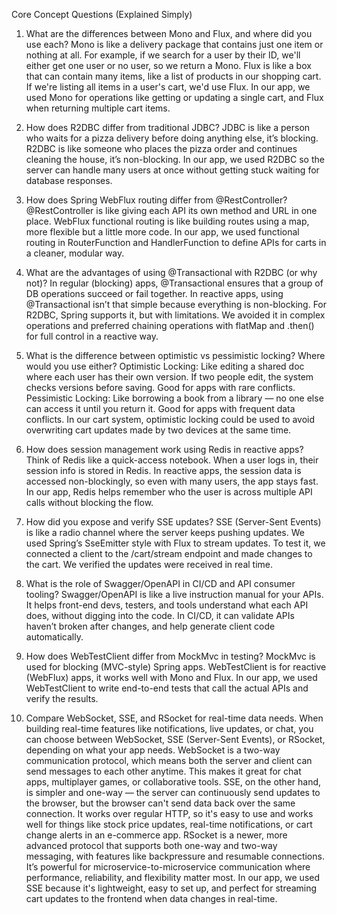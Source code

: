Core Concept Questions (Explained Simply)
1. What are the differences between Mono and Flux, and where did you use each?
Mono is like a delivery package that contains just one item or nothing at all. For example, if we search for a user by their ID, we'll either get one user or no user, so we return a Mono<User>.
Flux is like a box that can contain many items, like a list of products in our shopping cart. If we're listing all items in a user's cart, we'd use Flux<CartItem>.
In our app, we used Mono for operations like getting or updating a single cart, and Flux when returning multiple cart items.

2. How does R2DBC differ from traditional JDBC?
JDBC is like a person who waits for a pizza delivery before doing anything else, it’s blocking.
R2DBC is like someone who places the pizza order and continues cleaning the house, it’s non-blocking.
In our app, we used R2DBC so the server can handle many users at once without getting stuck waiting for database responses.

3. How does Spring WebFlux routing differ from @RestController?
@RestController is like giving each API its own method and URL in one place.
WebFlux functional routing is like building routes using a map, more flexible but a little more code.
In our app, we used functional routing in RouterFunction and HandlerFunction to define APIs for carts in a cleaner, modular way.

4. What are the advantages of using @Transactional with R2DBC (or why not)?
In regular (blocking) apps, @Transactional ensures that a group of DB operations succeed or fail together.
In reactive apps, using @Transactional isn’t that simple because everything is non-blocking. For R2DBC, Spring supports it, but with limitations.
We avoided it in complex operations and preferred chaining operations with flatMap and .then() for full control in a reactive way.

5. What is the difference between optimistic vs pessimistic locking? Where would you use either?
Optimistic Locking: Like editing a shared doc where each user has their own version. If two people edit, the system checks versions before saving.
Good for apps with rare conflicts.
Pessimistic Locking: Like borrowing a book from a library — no one else can access it until you return it.
Good for apps with frequent data conflicts.
In our cart system, optimistic locking could be used to avoid overwriting cart updates made by two devices at the same time.

6. How does session management work using Redis in reactive apps?
Think of Redis like a quick-access notebook. When a user logs in, their session info is stored in Redis.
In reactive apps, the session data is accessed non-blockingly, so even with many users, the app stays fast.
In our app, Redis helps remember who the user is across multiple API calls without blocking the flow.

7. How did you expose and verify SSE updates?
SSE (Server-Sent Events) is like a radio channel where the server keeps pushing updates.
We used Spring’s SseEmitter style with Flux to stream updates.
To test it, we connected a client to the /cart/stream endpoint and made changes to the cart. We verified the updates were received in real time.

8. What is the role of Swagger/OpenAPI in CI/CD and API consumer tooling?
Swagger/OpenAPI is like a live instruction manual for your APIs.
It helps front-end devs, testers, and tools understand what each API does, without digging into the code.
In CI/CD, it can validate APIs haven’t broken after changes, and help generate client code automatically.

9. How does WebTestClient differ from MockMvc in testing?
MockMvc is used for blocking (MVC-style) Spring apps.
WebTestClient is for reactive (WebFlux) apps, it works well with Mono and Flux.
In our app, we used WebTestClient to write end-to-end tests that call the actual APIs and verify the results.

10. Compare WebSocket, SSE, and RSocket for real-time data needs.
When building real-time features like notifications, live updates, or chat, you can choose between WebSocket, SSE (Server-Sent Events), or RSocket, depending on what your app needs. WebSocket is a two-way communication protocol, which means both the server and client can send messages to each other anytime. This makes it great for chat apps, multiplayer games, or collaborative tools. SSE, on the other hand, is simpler and one-way — the server can continuously send updates to the browser, but the browser can't send data back over the same connection. It works over regular HTTP, so it's easy to use and works well for things like stock price updates, real-time notifications, or cart change alerts in an e-commerce app. RSocket is a newer, more advanced protocol that supports both one-way and two-way messaging, with features like backpressure and resumable connections. It’s powerful for microservice-to-microservice communication where performance, reliability, and flexibility matter most. In our app, we used SSE because it's lightweight, easy to set up, and perfect for streaming cart updates to the frontend when data changes in real-time.


